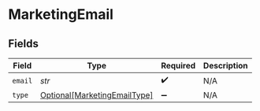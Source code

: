 # MarketingEmail


## Fields

| Field                                                                     | Type                                                                      | Required                                                                  | Description                                                               |
| ------------------------------------------------------------------------- | ------------------------------------------------------------------------- | ------------------------------------------------------------------------- | ------------------------------------------------------------------------- |
| `email`                                                                   | *str*                                                                     | :heavy_check_mark:                                                        | N/A                                                                       |
| `type`                                                                    | [Optional[MarketingEmailType]](../../models/shared/marketingemailtype.md) | :heavy_minus_sign:                                                        | N/A                                                                       |